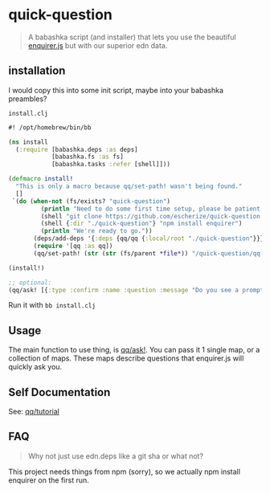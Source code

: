 # quick-question

> A babashka script (and installer) that lets you use the beautiful [enquirer.js](https://github.com/enquirer) but with our superior edn data.

## installation

I would copy this into some init script, maybe into your babashka preambles?

`install.clj`
``` clojure
#! /opt/homebrew/bin/bb

(ns install
  (:require [babashka.deps :as deps]
            [babashka.fs :as fs]
            [babashka.tasks :refer [shell]]))

(defmacro install!
  "This is only a macro because qq/set-path! wasn't being found."
  []
 `(do (when-not (fs/exists? "quick-question")
         (println "Need to do some first time setup, please be patient...")
         (shell "git clone https://github.com/escherize/quick-question.git")
         (shell {:dir "./quick-question"} "npm install enquirer")
         (println "We're ready to go."))
       (deps/add-deps '{:deps {qq/qq {:local/root "./quick-question"}}})
       (require '[qq :as qq])
       (qq/set-path! (str (str (fs/parent *file*)) "/quick-question/qq.js"))))

(install!)

;; optional:
(qq/ask! [{:type :confirm :name :question :message "Do you see a prompt?"}])

```

Run it with `bb install.clj`

## Usage

The main function to use thing, is [qq/ask!](https://github.com/escherize/quick-question/blob/master/qq.clj#L19). You can pass it 1 single map, or a collection of maps. These maps describe questions that enquirer.js will quickly ask you.

## Self Documentation

See: [qq/tutorial](https://github.com/escherize/quick-question/blob/master/qq.clj#L125)

## FAQ

> Why not just use edn.deps like a git sha or what not?

This project needs things from npm (sorry), so we actually npm install enquirer on the first run. 
